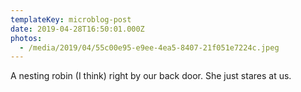 ```yaml
---
templateKey: microblog-post
date: 2019-04-28T16:50:01.000Z
photos:
  - /media/2019/04/55c00e95-e9ee-4ea5-8407-21f051e7224c.jpeg
---
```


A nesting robin (I think) right by our back door. She just stares at us.
